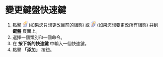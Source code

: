 # 變更鍵盤快速鍵

1. 點擊 ![Properties for Current Configuration](../../images/properties.png)
(如果您只想更改目前的組態) 或
![Properties for All Configuration](../../images/allproperties.png)
(如果您想要更改所有組態) 并到 **鍵盤** 頁面上。
2. 選擇一個類別和一個命令。
3. 在 **按下新的快速鍵** 中輸入一個快速鍵。
4. 點擊 **「添加」** 按鈕。
